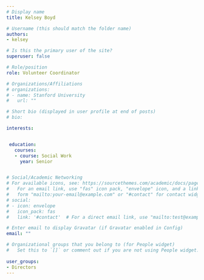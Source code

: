```yaml
---
# Display name
title: Kelsey Boyd

# Username (this should match the folder name)
authors:
- kelsey

# Is this the primary user of the site?
superuser: false

# Role/position
role: Volunteer Coordinator

# Organizations/Affiliations
# organizations:
# - name: Stanford University
#   url: ""

# Short bio (displayed in user profile at end of posts)
# bio: 

interests:


 education:
   courses:
   - course: Social Work
     year: Senior


# Social/Academic Networking
# For available icons, see: https://sourcethemes.com/academic/docs/page-builder/#icons
#   For an email link, use "fas" icon pack, "envelope" icon, and a link in the
#   form "mailto:your-email@example.com" or "#contact" for contact widget.
# social:
# - icon: envelope
#   icon_pack: fas
#   link: '#contact'  # For a direct email link, use "mailto:test@example.org".

# Enter email to display Gravatar (if Gravatar enabled in Config)
email: ""

# Organizational groups that you belong to (for People widget)
#   Set this to `[]` or comment out if you are not using People widget.
 
user_groups:
- Directors
---
```




